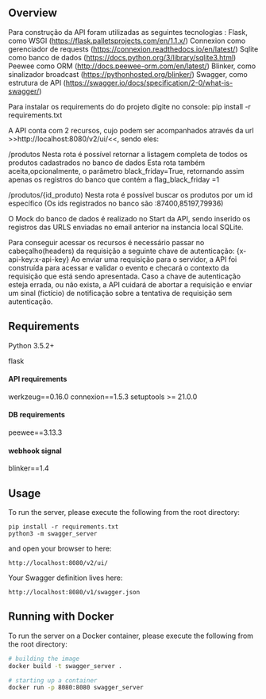 
## Overview

Para construção da API foram utilizadas as seguintes tecnologias :
Flask, como WSGI (https://flask.palletsprojects.com/en/1.1.x/)
Connexion  como gerenciador de requests (https://connexion.readthedocs.io/en/latest/)
Sqlite como banco de dados (https://docs.python.org/3/library/sqlite3.html)
Peewee como ORM (http://docs.peewee-orm.com/en/latest/)
Blinker, como sinalizador broadcast (https://pythonhosted.org/blinker/)
Swagger, como estrutura de API (https://swagger.io/docs/specification/2-0/what-is-swagger/)

Para instalar os requirements do do projeto digite no console: pip install -r requirements.txt

A API conta com 2 recursos, cujo podem ser acompanhados através da url >>http://localhost:8080/v2/ui/<<, sendo eles:

/produtos
Nesta rota é possível retornar a listagem completa de todos os produtos cadastrados no banco de dados
Esta rota também aceita,opcionalmente, o parâmetro black_friday=True, retornando assim apenas os registros do banco que contém a flag_black_friday =1

/produtos/{id_produto)
 Nesta rota é possível buscar os produtos por um id específico (Os ids registrados no banco são :87400,85197,79936)

O Mock do banco de dados é realizado no Start da API, sendo inserido os registros das URLS enviadas no email anterior na instancia local SQLite. 

Para conseguir acessar os recursos é necessário passar no cabeçalho(headers) da requisição a seguinte chave de autenticação: {x-api-key:x-api-key}
Ao enviar uma requisição para o servidor, a API foi construída para acessar e validar o evento e checará o contexto da requisição que está sendo apresentada.
Caso a chave de autenticação esteja errada, ou não exista, a API cuidará de abortar a requisição e enviar um sinal (fictício) de notificação sobre a tentativa de requisição sem autenticação.


## Requirements
Python 3.5.2+

flask
#### API requirements
werkzeug==0.16.0
connexion==1.5.3
setuptools >= 21.0.0

#### DB requirements
peewee==3.13.3

#### webhook signal
blinker==1.4

## Usage
To run the server, please execute the following from the root directory:

```
pip install -r requirements.txt
python3 -m swagger_server
```

and open your browser to here:

```
http://localhost:8080/v2/ui/
```

Your Swagger definition lives here:

```
http://localhost:8080/v1/swagger.json
```


## Running with Docker

To run the server on a Docker container, please execute the following from the root directory:

```bash
# building the image
docker build -t swagger_server .

# starting up a container
docker run -p 8080:8080 swagger_server
```